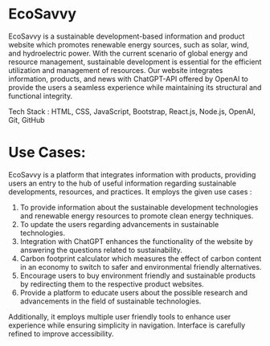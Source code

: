 # EcoSavvy

EcoSavvy is a sustainable development-based information and product website which promotes renewable energy sources, such as solar, wind, and hydroelectric power.
With the current scenario of global energy and resource management, sustainable development is essential for the efficient utilization and management of resources. 
Our website integrates information, products, and news with ChatGPT-API offered by OpenAI to provide the users a seamless experience while maintaining its structural and
functional integrity.

Tech Stack : HTML, CSS, JavaScript, Bootstrap, React.js, Node.js, OpenAI, Git, GitHub

# Use Cases:

EcoSavvy is a platform that integrates information with products, providing users an entry to the hub of useful information regarding sustainable developments, resources, and practices. It employs the given use cases :
1. To provide information about the sustainable development technologies and renewable energy resources to promote clean energy techniques.
2. To update the users regarding advancements in sustainable technologies.
3. Integration with ChatGPT enhances the functionality of the website by answering the questions related to sustainability.
4. Carbon footprint calculator which measures the effect of carbon content in an economy to switch to safer and environmental friendly alternatives.
5. Encourage users to buy environment friendly and sustainable products by redirecting them to the respective product websites.
6. Provide a platform to educate users about the possible research and advancements in the field of sustainable technologies.

Additionally, it employs multiple user friendly tools to enhance user experience while ensuring simplicity in navigation. Interface is carefully refined to improve accessibility.
